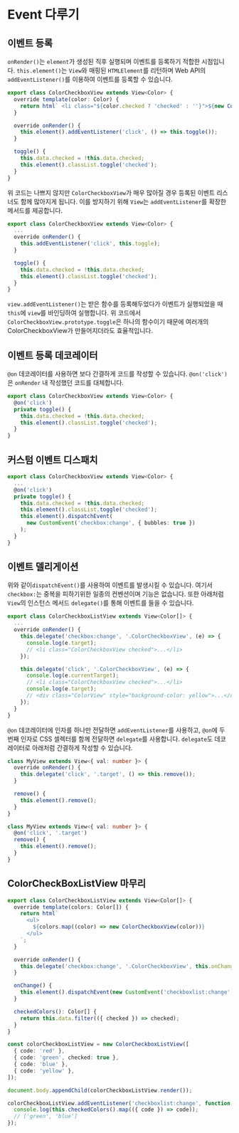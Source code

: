 # Event 다루기

## 이벤트 등록

`onRender()`는 `element`가 생성된 직후 실행되며 이벤트를 등록하기 적합한 시점입니다. `this.element()`는 `View`와 매핑된 `HTMLElement`를 리턴하며 Web API의 `addEventListener()`를 이용하여 이벤트를 등록할 수 있습니다.

```typescript
export class ColorCheckboxView extends View<Color> {
  override template(color: Color) {
    return html` <li class="${color.checked ? 'checked' : ''}">${new ColorView(color)}</li> `;
  }

  override onRender() {
    this.element().addEventListener('click', () => this.toggle());
  }

  toggle() {
    this.data.checked = !this.data.checked;
    this.element().classList.toggle('checked');
  }
}
```

위 코드는 나쁘지 않지만 `ColorCheckboxView`가 매우 많아질 경우 등록된 이벤트 리스너도 함께 많아지게 됩니다. 이를 방지하기 위해 `View`는 `addEventListener`를 확장한 메서드를 제공합니다.

```typescript
export class ColorCheckboxView extends View<Color> {
  ...
  override onRender() {
    this.addEventListener('click', this.toggle);
  }

  toggle() {
    this.data.checked = !this.data.checked;
    this.element().classList.toggle('checked');
  }
}
```

`view.addEventListener()`는 받은 함수를 등록해두었다가 이벤트가 실행되었을 때 `this`에 `view`를 바인딩하여 실행합니다. 위 코드에서 `ColorCheckboxView.prototype.toggle`은 하나의 함수이기 때문에 여러개의 ColorCheckboxView가 만들어지더라도 효율적입니다.

## 이벤트 등록 데코레이터

`@on` 데코레이터를 사용하면 보다 간결하게 코드를 작성할 수 있습니다. `@on('click')`은 `onRender` 내 작성했던 코드를 대체합니다.

```typescript
export class ColorCheckboxView extends View<Color> {
  @on('click')
  private toggle() {
    this.data.checked = !this.data.checked;
    this.element().classList.toggle('checked');
  }
}
```

## 커스텀 이벤트 디스패치

```typescript
export class ColorCheckboxView extends View<Color> {
  ...
  @on('click')
  private toggle() {
    this.data.checked = !this.data.checked;
    this.element().classList.toggle('checked');
    this.element().dispatchEvent(
      new CustomEvent('checkbox:change', { bubbles: true })
    );
  }
}
```

## 이벤트 델리게이션

위와 같이`dispatchEvent()`를 사용하여 이벤트를 발생시킬 수 있습니다. 여기서 `checkbox:`는 중복을 피하기위한 일종의 컨벤션이며 기능은 없습니다. 또한 아래처럼 `View`의 인스턴스 메서드 `delegate()`를 통해 이벤트를 들을 수 있습니다.

```typescript
export class ColorCheckboxListView extends View<Color[]> {
  ...
  override onRender() {
    this.delegate('checkbox:change', '.ColorCheckboxView', (e) => {
      console.log(e.target);
      // <li class="ColorCheckboxView checked">...</li>
    });

    this.delegate('click', '.ColorCheckboxView', (e) => {
      console.log(e.currentTarget);
      // <li class="ColorCheckboxView checked">...</li>
      console.log(e.target);
      // <div class="ColorView" style="background-color: yellow">...</div>
    });
  }
}
```

`@on` 데코레이터에 인자를 하나만 전달하면 `addEventListener`를 사용하고, `@on`에 두 번째 인자로 CSS 셀렉터를 함께 전달하면 `delegate`를 사용합니다. `delegate`도 데코레이터로 아래처럼 간결하게 작성할 수 있습니다.

```typescript
class MyView extends View<{ val: number }> {
  override onRender() {
    this.delegate('click', '.target', () => this.remove());
  }

  remove() {
    this.element().remove();
  }
}

class MyView extends View<{ val: number }> {
  @on('click', '.target')
  remove() {
    this.element().remove();
  }
}
```

## ColorCheckBoxListView 마무리

```typescript
export class ColorCheckboxListView extends View<Color[]> {
  override template(colors: Color[]) {
    return html`
      <ul>
        ${colors.map((color) => new ColorCheckboxView(color))}
      </ul>
    `;
  }

  override onRender() {
    this.delegate('checkbox:change', '.ColorCheckboxView', this.onChange);
  }

  onChange() {
    this.element().dispatchEvent(new CustomEvent('checkboxlist:change', { bubbles: true }));
  }

  checkedColors(): Color[] {
    return this.data.filter(({ checked }) => checked);
  }
}

const colorCheckboxListView = new ColorCheckboxListView([
  { code: 'red' },
  { code: 'green', checked: true },
  { code: 'blue' },
  { code: 'yellow' },
]);

document.body.appendChild(colorCheckboxListView.render());

colorCheckboxListView.addEventListener('checkboxlist:change', function () {
  console.log(this.checkedColors().map(({ code }) => code));
  // ['green', 'blue']
});
```
